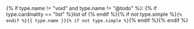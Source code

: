 {% if type.name != "void" and type.name != "@todo" %}: {% if type.cardinality == "list" %}list of {% endif %}{% if not type.simple %}`{% endif %}{{ type.name }}{% if not type.simple %}`{% endif %}{% endif %}